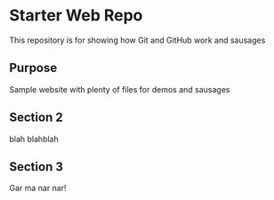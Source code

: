 # Starter Web Repo

This repository is for showing how Git and GitHub work and sausages

## Purpose

Sample website with plenty of files for demos and sausages

## Section 2

blah blahblah

## Section 3
Gar ma nar nar!

